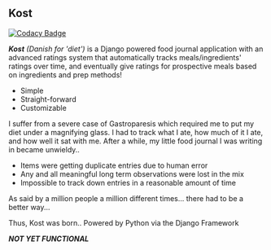 ## Kost
[![Codacy Badge](https://api.codacy.com/project/badge/Grade/d7607c67012b43afb4b00d9533e56686)](https://www.codacy.com/manual/travis.howard.tj/kost?utm_source=github.com&amp;utm_medium=referral&amp;utm_content=OskergMonReap/kost&amp;utm_campaign=Badge_Grade)

***Kost*** *(Danish for 'diet')* is a Django powered food journal application with an advanced ratings system that automatically tracks meals/ingredients' ratings over time, and eventually give ratings for prospective meals based on ingredients and prep methods!
-   Simple
-   Straight-forward
-   Customizable

I suffer from a severe case of Gastroparesis which required me to put my diet under a magnifying glass. I had to track what I ate, how much of it I ate, and how well it sat with me. After a while, my little food journal I was writing in became unwieldy..
-   Items were getting duplicate entries due to human error
-   Any and all meaningful long term observations were lost in the mix
-   Impossible to track down entries in a reasonable amount of time

As said by a million people a million different times... there had to be a better way...

Thus, Kost was born.. Powered by Python via the Django Framework

***NOT YET FUNCTIONAL***
